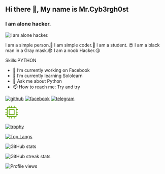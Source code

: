 
## Hi there 👋, My name is Mr.Cyb3rgh0st
### I am alone hacker.
![I am alone hacker.](https://bestanimations.com/media/bangladesh/533000752bangladesh-flag-waving-gif-animation-8.gif)

I am a simple person.🤫 I am  simple coder.🤨 I am a student. 😍 I am a black man in a Gray mask.😎 I am a noob Hacker.😘

Skills:PYTHON 

- 🔭 I’m currently working on Facebook 
- 🌱 I’m currently learning Sololearn  
- 💬 Ask me about Python 
- 📫 How to reach me: Try and try 


[<img src='https://cdn.jsdelivr.net/npm/simple-icons@3.0.1/icons/github.svg' alt='github' height='40'>](https://github.com/bokxud)  [<img src='https://cdn.jsdelivr.net/npm/simple-icons@3.0.1/icons/facebook.svg' alt='facebook' height='40'>](https://www.facebook.com/ctfsolution)  [<img src='https://cdn.jsdelivr.net/npm/simple-icons@3.0.1/icons/telegram.svg' alt='telegram' height='40'>](https://t.me/BD2021KR)  

<a href='https://docs.github.com/en/developers'><img src='https://raw.githubusercontent.com/acervenky/animated-github-badges/master/assets/devbadge.gif' width='40' height='40'></a> 

[![trophy](https://github-profile-trophy.vercel.app/?username=bokxud)](https://github.com/ryo-ma/github-profile-trophy)

[![Top Langs](https://github-readme-stats.vercel.app/api/top-langs/?username=bokxud)](https://github.com/anuraghazra/github-readme-stats)

![GitHub stats](https://github-readme-stats.vercel.app/api?username=bokxud&show_icons=true)  

![GitHub streak stats](https://github-readme-streak-stats.herokuapp.com/?user=bokxud)  

![Profile views](https://gpvc.arturio.dev/bokxud)  
